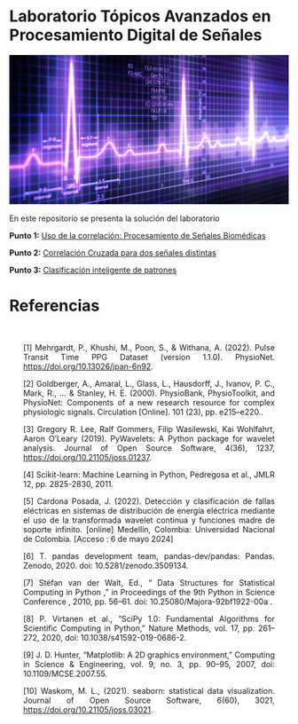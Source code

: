 # Laboratorio Tópicos Avanzados en Procesamiento Digital de Señales

![ECG](src/imgs/ecg.jpg)

En este repositorio se presenta la solución del laboratorio

**Punto 1:** [Uso de la correlación: Procesamiento de Señales Biomédicas](Laboratorio_senales_2_punto_1_informe.ipynb)

**Punto 2:** [Correlación Cruzada para dos señales distintas](Laboratorio_senales_2_punto_2_informe.ipynb)

**Punto 3:** [Clasificación inteligente de patrones](Laboratorio_senales_2_punto_3_informe.ipynb)

# Referencias

<br>
<div style="text-align: justify;width:90%;margin: 0 auto">

[1] Mehrgardt, P., Khushi, M., Poon, S., & Withana, A. (2022). Pulse Transit Time PPG Dataset (version 1.1.0). PhysioNet. <https://doi.org/10.13026/jpan-6n92>.

[2] Goldberger, A., Amaral, L., Glass, L., Hausdorff, J., Ivanov, P. C., Mark, R., ... & Stanley, H. E. (2000). PhysioBank, PhysioToolkit, and PhysioNet: Components of a new research resource for complex physiologic signals. Circulation [Online]. 101 (23), pp. e215–e220..

[3] Gregory R. Lee, Ralf Gommers, Filip Wasilewski, Kai Wohlfahrt, Aaron O’Leary (2019). PyWavelets: A Python package for wavelet analysis. Journal of Open Source Software, 4(36), 1237, <https://doi.org/10.21105/joss.01237>.

[4] Scikit-learn: Machine Learning in Python, Pedregosa et al., JMLR 12, pp. 2825-2830, 2011.

[5] Cardona Posada, J. (2022). Detección y clasificación de fallas eléctricas en sistemas de distribución de energía eléctrica mediante el uso de la transformada wavelet continua y funciones madre de soporte infinito. [online] Medellín, Colombia: Universidad Nacional de Colombia. [Acceso : 6 de mayo 2024]

[6] T. pandas development team, pandas-dev/pandas: Pandas. Zenodo, 2020. doi: 10.5281/zenodo.3509134.

[7] Stéfan van der Walt, Ed., “ Data Structures for Statistical Computing in Python ,” in Proceedings of the 9th Python in Science Conference , 2010, pp. 56–61. doi: 10.25080/Majora-92bf1922-00a .

[8] P. Virtanen et al., “SciPy 1.0: Fundamental Algorithms for Scientific Computing in Python,” Nature Methods, vol. 17, pp. 261–272, 2020, doi: 10.1038/s41592-019-0686-2.

[9] J. D. Hunter, “Matplotlib: A 2D graphics environment,” Computing in Science & Engineering, vol. 9, no. 3, pp. 90–95, 2007, doi: 10.1109/MCSE.2007.55.

[10] Waskom, M. L., (2021). seaborn: statistical data visualization. Journal of Open Source Software, 6(60), 3021, <https://doi.org/10.21105/joss.03021>.

</div>

